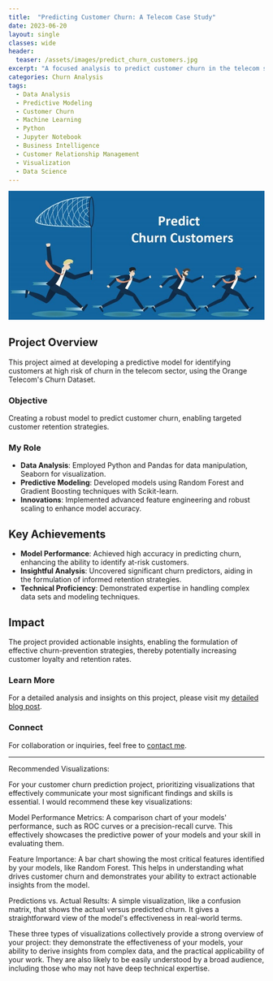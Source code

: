 ```yaml
---
title:  "Predicting Customer Churn: A Telecom Case Study"
date: 2023-06-20
layout: single
classes: wide
header:
  teaser: /assets/images/predict_churn_customers.jpg
excerpt: "A focused analysis to predict customer churn in the telecom sector, leveraging data science techniques."
categories: Churn Analysis
tags:
  - Data Analysis
  - Predictive Modeling
  - Customer Churn
  - Machine Learning
  - Python
  - Jupyter Notebook
  - Business Intelligence
  - Customer Relationship Management
  - Visualization
  - Data Science
---
```


![Customer Churn](/assets/images/predict_churn_customers.jpg)


## Project Overview

This project aimed at developing a predictive model for identifying customers at high risk of churn in the telecom sector, using the Orange Telecom's Churn Dataset.

### Objective

Creating a robust model to predict customer churn, enabling targeted customer retention strategies.

### My Role

- **Data Analysis**: Employed Python and Pandas for data manipulation, Seaborn for visualization.
- **Predictive Modeling**: Developed models using Random Forest and Gradient Boosting techniques with Scikit-learn.
- **Innovations**: Implemented advanced feature engineering and robust scaling to enhance model accuracy.

## Key Achievements

- **Model Performance**: Achieved high accuracy in predicting churn, enhancing the ability to identify at-risk customers.
- **Insightful Analysis**: Uncovered significant churn predictors, aiding in the formulation of informed retention strategies.
- **Technical Proficiency**: Demonstrated expertise in handling complex data sets and modeling techniques.

## Impact

The project provided actionable insights, enabling the formulation of effective churn-prevention strategies, thereby potentially increasing customer loyalty and retention rates.

### Learn More

For a detailed analysis and insights on this project, please visit my [detailed blog post](#). 

### Connect

For collaboration or inquiries, feel free to [contact me](mailto:youremail@example.com).

---


Recommended Visualizations:

For your customer churn prediction project, prioritizing visualizations that effectively communicate your most significant findings and skills is essential. I would recommend these key visualizations:

Model Performance Metrics: A comparison chart of your models' performance, such as ROC curves or a precision-recall curve. This effectively showcases the predictive power of your models and your skill in evaluating them.

Feature Importance: A bar chart showing the most critical features identified by your models, like Random Forest. This helps in understanding what drives customer churn and demonstrates your ability to extract actionable insights from the model.

Predictions vs. Actual Results: A simple visualization, like a confusion matrix, that shows the actual versus predicted churn. It gives a straightforward view of the model's effectiveness in real-world terms.

These three types of visualizations collectively provide a strong overview of your project: they demonstrate the effectiveness of your models, your ability to derive insights from complex data, and the practical applicability of your work. They are also likely to be easily understood by a broad audience, including those who may not have deep technical expertise.


